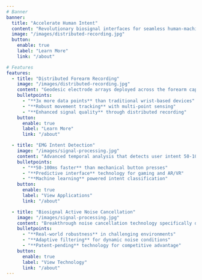 ```yaml
---
# Banner
banner:
  title: "Accelerate Human Intent"
  content: "Revolutionary biosignal interfaces for seamless human-machine interaction. Low-latency, noise-robust technology for spatial computing, gaming, and assistive technologies."
  image: "/images/distributed-recording.jpg"
  button:
    enable: true
    label: "Learn More"
    link: "/about"

# Features  
features:
  - title: "Distributed Forearm Recording"
    image: "/images/distributed-recording.jpg"
    content: "Geodesic electrode arrays deployed across the forearm capture significantly more neural information than conventional bracelet systems, providing unprecedented signal fidelity."
    bulletpoints:
      - "**3x more data points** than traditional wrist-based devices"
      - "**Robust movement tracking** with multi-point sensing"
      - "**Enhanced signal quality** through distributed recording"
    button:
      enable: true
      label: "Learn More"
      link: "/about"

  - title: "EMG Intent Detection"
    image: "/images/signal-processing.jpg"
    content: "Advanced temporal analysis that detects user intent 50-100ms before actual movement, enabling predictive interfaces that respond faster than mechanical inputs."
    bulletpoints:
      - "**50-100ms faster** than mechanical button presses"
      - "**Predictive interface** technology for gaming and AR/VR"
      - "**Machine learning** powered intent classification"
    button:
      enable: true
      label: "View Applications"
      link: "/about"

  - title: "Biosignal Active Noise Cancellation"
    image: "/images/signal-processing.jpg"
    content: "Breakthrough noise cancellation technology specifically designed for biosignals, enabling robust performance in real-world environments where traditional systems fail."
    bulletpoints:
      - "**Real-world robustness** in challenging environments"
      - "**Adaptive filtering** for dynamic noise conditions"
      - "**Patent-pending** technology for competitive advantage"
    button:
      enable: true
      label: "View Technology"
      link: "/about"
---
```

